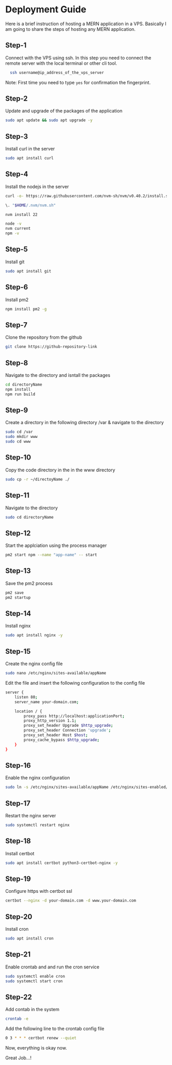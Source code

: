 # Deployment Guide
Here is a brief instruction of hosting a MERN application in a VPS. Basically I am going to share the steps of hosting any MERN application. 

## Step-1
Connect with the VPS using ssh. In this step you need to connect the remote server with the local terminal or other cli tool.

```bash
  ssh username@ip_address_of_the_vps_server
```
Note: First time you need to type `yes` for confirmation the fingerprint. 

## Step-2
Update and upgrade of the packages of the application
```bash
sudo apt update && sudo apt upgrade -y
```

## Step-3
Install curl in the server 
```bash
sudo apt install curl
```

## Step-4
Install the nodejs in the server 
```bash
curl -o- https://raw.githubusercontent.com/nvm-sh/nvm/v0.40.2/install.sh | bash

\. "$HOME/.nvm/nvm.sh"

nvm install 22

node -v
nvm current
npm -v
```

## Step-5 
Install git 
```bash
sudo apt install git 
```

## Step-6 
Install pm2
```bash
npm install pm2 -g
```

## Step-7
Clone the repository from the github 
```bash
git clone https://github-repository-link 
```

## Step-8
Navigate to the directory and isntall the packages
```bash
cd directoryName
npm install 
npm run build
```

## Step-9
Create a directory in the following directory /var & navigate to the directory 
```bash
sudo cd /var
sudo mkdir www
sudo cd www
```

## Step-10
Copy the code directory in the in the www directory 
```bash
sudo cp -r ~/directoyName ./
```

## Step-11
Navigate to the directory 
```bash
sudo cd directoryName
```

## Step-12
Start the applciation using the process manager
```bash
pm2 start npm --name "app-name" -- start

```

## Step-13
Save the pm2 process 
```bash
pm2 save
pm2 startup
```
## Step-14
Install nginx
```bash
sudo apt install nginx -y
```

## Step-15
Create the nginx config file
```bash
sudo nano /etc/nginx/sites-available/appName 
```
Edit the file and insert the following configuration to the config file
```bash
server {
    listen 80;
    server_name your-domain.com;

    location / {
        proxy_pass http://localhost:applicationPort;
        proxy_http_version 1.1;
        proxy_set_header Upgrade $http_upgrade;
        proxy_set_header Connection 'upgrade';
        proxy_set_header Host $host;
        proxy_cache_bypass $http_upgrade;
    }
}
```

## Step-16
Enable the nginx configuration
```bash
sudo ln -s /etc/nginx/sites-available/appName /etc/nginx/sites-enabled/
```

## Step-17
Restart the nginx server 
```bash
sudo systemctl restart nginx
```

## Step-18
Install certbot 
```bash
sudo apt install certbot python3-certbot-nginx -y
```

## Step-19
Configure https with certbot ssl
```bash
certbot --nginx -d your-domain.com -d www.your-domain.com
```

## Step-20
Install cron 
```bash
sudo apt install cron
```

## Step-21
Enable crontab and and run the cron service
```bash
sudo systemctl enable cron
sudo systemctl start cron
```

## Step-22
Add contab in the system
```bash
crontab -e
```
Add the following line to the crontab config file
```bash
0 3 * * * certbot renew --quiet
```

Now, everything is okay now. 

Great Job...!

